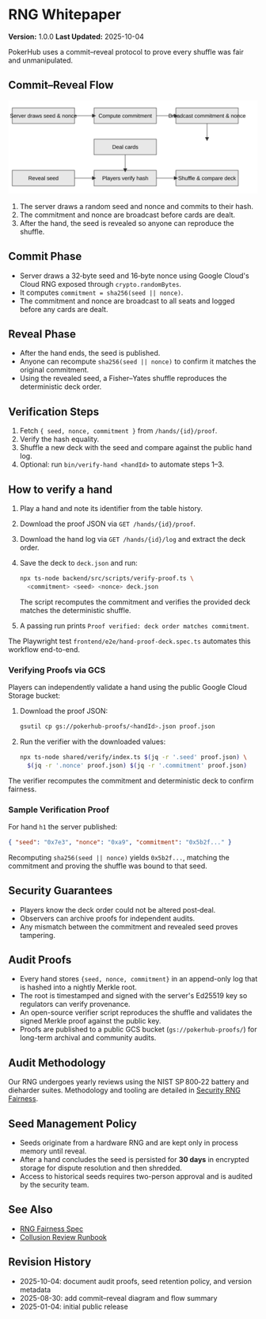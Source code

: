 # RNG Whitepaper

**Version:** 1.0.0
**Last Updated:** 2025-10-04

PokerHub uses a commit–reveal protocol to prove every shuffle was fair and unmanipulated.

## Commit–Reveal Flow

![Commit–reveal flow diagram](../images/rng-commit-reveal.svg)

1. The server draws a random seed and nonce and commits to their hash.
2. The commitment and nonce are broadcast before cards are dealt.
3. After the hand, the seed is revealed so anyone can reproduce the shuffle.

## Commit Phase
- Server draws a 32‑byte seed and 16‑byte nonce using Google Cloud's Cloud RNG exposed through `crypto.randomBytes`.
- It computes `commitment = sha256(seed || nonce)`.
- The commitment and nonce are broadcast to all seats and logged before any cards are dealt.

## Reveal Phase
- After the hand ends, the seed is published.
- Anyone can recompute `sha256(seed || nonce)` to confirm it matches the original commitment.
- Using the revealed seed, a Fisher–Yates shuffle reproduces the deterministic deck order.

## Verification Steps
1. Fetch `{ seed, nonce, commitment }` from `/hands/{id}/proof`.
2. Verify the hash equality.
3. Shuffle a new deck with the seed and compare against the public hand log.
4. Optional: run `bin/verify-hand <handId>` to automate steps 1–3.

## How to verify a hand
1. Play a hand and note its identifier from the table history.
2. Download the proof JSON via `GET /hands/{id}/proof`.
3. Download the hand log via `GET /hands/{id}/log` and extract the deck order.
4. Save the deck to `deck.json` and run:

   ```sh
   npx ts-node backend/src/scripts/verify-proof.ts \
     <commitment> <seed> <nonce> deck.json
   ```

   The script recomputes the commitment and verifies the provided deck matches the deterministic shuffle.
5. A passing run prints `Proof verified: deck order matches commitment`.

The Playwright test `frontend/e2e/hand-proof-deck.spec.ts` automates this workflow end-to-end.

### Verifying Proofs via GCS
Players can independently validate a hand using the public Google Cloud Storage bucket:

1. Download the proof JSON:

   ```sh
   gsutil cp gs://pokerhub-proofs/<handId>.json proof.json
   ```

2. Run the verifier with the downloaded values:

   ```sh
   npx ts-node shared/verify/index.ts $(jq -r '.seed' proof.json) \
     $(jq -r '.nonce' proof.json) $(jq -r '.commitment' proof.json)
   ```

The verifier recomputes the commitment and deterministic deck to confirm fairness.

### Sample Verification Proof

For hand `h1` the server published:

```json
{ "seed": "0x7e3", "nonce": "0xa9", "commitment": "0x5b2f..." }
```

Recomputing `sha256(seed || nonce)` yields `0x5b2f...`, matching the commitment and proving the shuffle was bound to that seed.

## Security Guarantees
- Players know the deck order could not be altered post‑deal.
- Observers can archive proofs for independent audits.
- Any mismatch between the commitment and revealed seed proves tampering.

## Audit Proofs
- Every hand stores `{seed, nonce, commitment}` in an append-only log that is hashed into a nightly Merkle root.
- The root is timestamped and signed with the server's Ed25519 key so regulators can verify provenance.
- An open-source verifier script reproduces the shuffle and validates the signed Merkle proof against the public key.
- Proofs are published to a public GCS bucket (`gs://pokerhub-proofs/`) for long-term archival and community audits.

## Audit Methodology

Our RNG undergoes yearly reviews using the NIST SP 800‑22 battery and dieharder suites.  Methodology and tooling are detailed in [Security RNG Fairness](../security/rng-fairness.md).

## Seed Management Policy
- Seeds originate from a hardware RNG and are kept only in process memory until reveal.
- After a hand concludes the seed is persisted for **30 days** in encrypted storage for dispute resolution and then shredded.
- Access to historical seeds requires two-person approval and is audited by the security team.

## See Also
- [RNG Fairness Spec](../rng-fairness.md)
- [Collusion Review Runbook](../runbooks/collusion-review.md)

## Revision History
- 2025-10-04: document audit proofs, seed retention policy, and version metadata
- 2025-08-30: add commit–reveal diagram and flow summary
- 2025-01-04: initial public release
